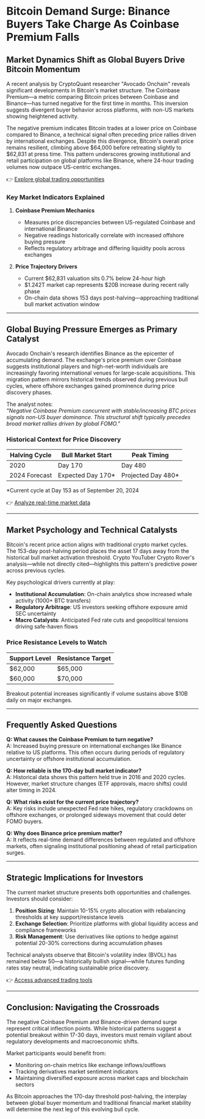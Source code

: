 # Bitcoin Demand Surge: Binance Buyers Take Charge As Coinbase Premium Falls

## Market Dynamics Shift as Global Buyers Drive Bitcoin Momentum  

A recent analysis by CryptoQuant researcher "Avocado Onchain" reveals significant developments in Bitcoin's market structure. The Coinbase Premium—a metric comparing Bitcoin prices between Coinbase and Binance—has turned negative for the first time in months. This inversion suggests divergent buyer behavior across platforms, with non-US markets showing heightened activity.  

The negative premium indicates Bitcoin trades at a lower price on Coinbase compared to Binance, a technical signal often preceding price rallies driven by international exchanges. Despite this divergence, Bitcoin's overall price remains resilient, climbing above $64,000 before retreating slightly to $62,831 at press time. This pattern underscores growing institutional and retail participation on global platforms like Binance, where 24-hour trading volumes now outpace US-centric exchanges.  

👉 [Explore global trading opportunities](https://bit.ly/okx-bonus)  

### Key Market Indicators Explained  

1. **Coinbase Premium Mechanics**  
   - Measures price discrepancies between US-regulated Coinbase and international Binance  
   - Negative readings historically correlate with increased offshore buying pressure  
   - Reflects regulatory arbitrage and differing liquidity pools across exchanges  

2. **Price Trajectory Drivers**  
   - Current $62,831 valuation sits 0.7% below 24-hour high  
   - $1.242T market cap represents $20B increase during recent rally phase  
   - On-chain data shows 153 days post-halving—approaching traditional bull market activation window  

---

## Global Buying Pressure Emerges as Primary Catalyst  

Avocado Onchain's research identifies Binance as the epicenter of accumulating demand. The exchange's price premium over Coinbase suggests institutional players and high-net-worth individuals are increasingly favoring international venues for large-scale acquisitions. This migration pattern mirrors historical trends observed during previous bull cycles, where offshore exchanges gained prominence during price discovery phases.  

The analyst notes:  
_"Negative Coinbase Premium concurrent with stable/increasing BTC prices signals non-US buyer dominance. This structural shift typically precedes broad market rallies driven by global FOMO."_  

### Historical Context for Price Discovery  

| Halving Cycle | Bull Market Start | Peak Timing |  
|---------------|-------------------|-------------|  
| 2020          | Day 170           | Day 480     |  
| 2024 Forecast | Expected Day 170* | Projected Day 480* |  

\*Current cycle at Day 153 as of September 20, 2024  

👉 [Analyze real-time market data](https://bit.ly/okx-bonus)  

---

## Market Psychology and Technical Catalysts  

Bitcoin's recent price action aligns with traditional crypto market cycles. The 153-day post-halving period places the asset 17 days away from the historical bull market activation threshold. Crypto YouTuber Crypto Rover's analysis—while not directly cited—highlights this pattern's predictive power across previous cycles.  

Key psychological drivers currently at play:  
- **Institutional Accumulation**: On-chain analytics show increased whale activity (1000+ BTC transfers)  
- **Regulatory Arbitrage**: US investors seeking offshore exposure amid SEC uncertainty  
- **Macro Catalysts**: Anticipated Fed rate cuts and geopolitical tensions driving safe-haven flows  

### Price Resistance Levels to Watch  

| Support Level | Resistance Target |  
|---------------|-------------------|  
| $62,000       | $65,000           |  
| $60,000       | $70,000           |  

Breakout potential increases significantly if volume sustains above $10B daily on major exchanges.  

---

## Frequently Asked Questions  

**Q: What causes the Coinbase Premium to turn negative?**  
A: Increased buying pressure on international exchanges like Binance relative to US platforms. This often occurs during periods of regulatory uncertainty or offshore institutional accumulation.  

**Q: How reliable is the 170-day bull market indicator?**  
A: Historical data shows this pattern held true in 2016 and 2020 cycles. However, market structure changes (ETF approvals, macro shifts) could alter timing in 2024.  

**Q: What risks exist for the current price trajectory?**  
A: Key risks include unexpected Fed rate hikes, regulatory crackdowns on offshore exchanges, or prolonged sideways movement that could deter FOMO buyers.  

**Q: Why does Binance price premium matter?**  
A: It reflects real-time demand differences between regulated and offshore markets, often signaling institutional positioning ahead of retail participation surges.  

---

## Strategic Implications for Investors  

The current market structure presents both opportunities and challenges. Investors should consider:  

1. **Position Sizing**: Maintain 10-15% crypto allocation with rebalancing thresholds at key support/resistance levels  
2. **Exchange Selection**: Prioritize platforms with global liquidity access and compliance frameworks  
3. **Risk Management**: Use derivatives like options to hedge against potential 20-30% corrections during accumulation phases  

Technical analysts observe that Bitcoin's volatility index (BVOL) has remained below 50—a historically bullish signal—while futures funding rates stay neutral, indicating sustainable price discovery.  

👉 [Access advanced trading tools](https://bit.ly/okx-bonus)  

---

## Conclusion: Navigating the Crossroads  

The negative Coinbase Premium and Binance-driven demand surge represent critical inflection points. While historical patterns suggest a potential breakout within 17-30 days, investors must remain vigilant about regulatory developments and macroeconomic shifts.  

Market participants would benefit from:  
- Monitoring on-chain metrics like exchange inflows/outflows  
- Tracking derivatives market sentiment indicators  
- Maintaining diversified exposure across market caps and blockchain sectors  

As Bitcoin approaches the 170-day threshold post-halving, the interplay between global buyer momentum and traditional financial market stability will determine the next leg of this evolving bull cycle.